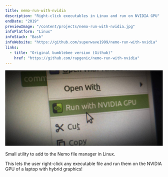 ```yaml
---
title: nemo-run-with-nvidia
description: "Right-click executables in Linux and run on NVIDIA GPU"
endDate: "2019"
previewImage: "/content/projects/nemo-run-with-nvidia.jpg"
infoPlatform: "Linux"
infoStack: "Bash"
infoWebsite: "https://github.com/superwave1999/nemo-run-with-nvidia"
links:
  - title: "Original bumblebee version (Github)"
    href: "https://github.com/rapgenic/nemo-run-with-nvidia"
---
```


![Context menu](/content/projects/nemo-run-with-nvidia.jpg)

Small utility to add to the Nemo file manager in Linux.

This lets the user right-click any executable file and run them on the NVIDIA GPU of a laptop with hybrid graphics!
